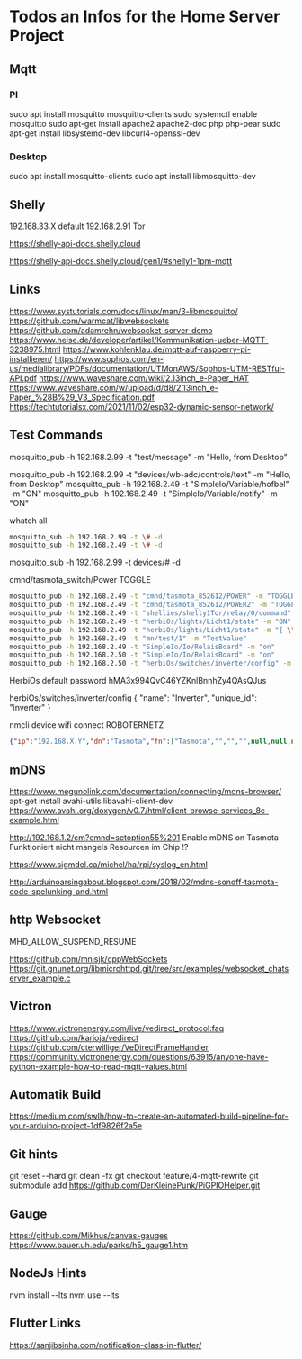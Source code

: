 # Todos an Infos for the Home Server Project

## Mqtt

### PI

sudo apt install mosquitto mosquitto-clients
sudo systemctl enable mosquitto
sudo apt-get install apache2 apache2-doc php php-pear
sudo apt-get install libsystemd-dev libcurl4-openssl-dev

### Desktop

sudo apt install mosquitto-clients
sudo apt install libmosquitto-dev

## Shelly

192.168.33.X default
192.168.2.91 Tor

https://shelly-api-docs.shelly.cloud

https://shelly-api-docs.shelly.cloud/gen1/#shelly1-1pm-mqtt

## Links

https://www.systutorials.com/docs/linux/man/3-libmosquitto/
https://github.com/warmcat/libwebsockets
https://github.com/adamrehn/websocket-server-demo
https://www.heise.de/developer/artikel/Kommunikation-ueber-MQTT-3238975.html
https://www.kohlenklau.de/mqtt-auf-raspberry-pi-installieren/
https://www.sophos.com/en-us/medialibrary/PDFs/documentation/UTMonAWS/Sophos-UTM-RESTful-API.pdf
https://www.waveshare.com/wiki/2.13inch_e-Paper_HAT
https://www.waveshare.com/w/upload/d/d8/2.13inch_e-Paper_%28B%29_V3_Specification.pdf
https://techtutorialsx.com/2021/11/02/esp32-dynamic-sensor-network/

## Test Commands

mosquitto_pub -h 192.168.2.99 -t "test/message" -m "Hello, from Desktop"

mosquitto_pub -h 192.168.2.99 -t "devices/wb-adc/controls/text" -m "Hello, from Desktop"
mosquitto_pub -h 192.168.2.49 -t "SimpleIo/Variable/hofbel" -m "ON"
mosquitto_pub -h 192.168.2.49 -t "SimpleIo/Variable/notify" -m "ON"

whatch all

```bash
mosquitto_sub -h 192.168.2.99 -t \# -d
mosquitto_sub -h 192.168.2.49 -t \# -d
```

mosquitto_sub -h 192.168.2.99 -t devices/# -d

cmnd/tasmota_switch/Power TOGGLE

```bash
mosquitto_pub -h 192.168.2.49 -t "cmnd/tasmota_852612/POWER" -m "TOGGLE"
mosquitto_pub -h 192.168.2.49 -t "cmnd/tasmota_852612/POWER2" -m "TOGGLE" or ON / OFF
mosquitto_pub -h 192.168.2.49 -t "shellies/shelly1Tor/relay/0/command" -m "toggle" or on / off
mosquitto_pub -h 192.168.2.49 -t "herbiOs/lights/Licht1/state" -m "ON"
mosquitto_pub -h 192.168.2.49 -t "herbiOs/lights/Licht1/state" -m "{ \"state\" : \"ON\", \"brightness\" : 125}"
mosquitto_pub -h 192.168.2.49 -t "mn/test/1" -m "TestValue"
mosquitto_pub -h 192.168.2.49 -t "SimpleIo/Io/RelaisBoard" -m "on"
mosquitto_pub -h 192.168.2.50 -t "SimpleIo/Io/RelaisBoard" -m "on"
mosquitto_pub -h 192.168.2.50 -t "herbiOs/switches/inverter/config" -m "{ \"name\": \"Inverter\", \"unique_id\": \"inverter\" }"
```

HerbiOs default password hMA3x994QvC46YZKnlBnnhZy4QAsQJus

herbiOs/switches/inverter/config
{ "name": "Inverter", "unique_id": "inverter" }

nmcli device wifi connect ROBOTERNETZ

```Json
{"ip":"192.168.X.Y","dn":"Tasmota","fn":["Tasmota","","","",null,null,null,null],"hn":"tasmota-852612-1554","mac":"84CCA8852612","md":"4CH Relay","ty":0,"if":0,"ofln":"Offline","onln":"Online","state":["OFF","ON","TOGGLE","HOLD"],"sw":"10.0.0","t":"tasmota_852612","ft":"%prefix%/%topic%/","tp":["cmnd","stat","tele"],"rl":[1,1,1,1,0,0,0,0],"swc":[-1,-1,-1,-1,-1,-1,-1,-1],"swn":[null,null,null,null,null,null,null,null],"btn":[0,0,0,0,0,0,0,0],"so":{"4":0,"11":0,"13":0,"17":0,"20":0,"30":0,"68":0,"73":0,"82":0,"114":0,"117":0},"lk":0,"lt_st":0,"sho":[0,0,0,0],"ver":1}
```

## mDNS

https://www.megunolink.com/documentation/connecting/mdns-browser/
apt-get install avahi-utils
libavahi-client-dev
https://www.avahi.org/doxygen/v0.7/html/client-browse-services_8c-example.html

http://192.168.1.2/cm?cmnd=setoption55%201 Enable mDNS on Tasmota
Funktioniert nicht mangels Resourcen im Chip !?

https://www.sigmdel.ca/michel/ha/rpi/syslog_en.html

http://arduinoarsingabout.blogspot.com/2018/02/mdns-sonoff-tasmota-code-spelunking-and.html

## http  Websocket

MHD_ALLOW_SUSPEND_RESUME

https://github.com/mnisjk/cppWebSockets
https://git.gnunet.org/libmicrohttpd.git/tree/src/examples/websocket_chatserver_example.c

## Victron

https://www.victronenergy.com/live/vedirect_protocol:faq
https://github.com/karioja/vedirect
https://github.com/cterwilliger/VeDirectFrameHandler
https://community.victronenergy.com/questions/63915/anyone-have-python-example-how-to-read-mqtt-values.html

## Automatik Build

https://medium.com/swlh/how-to-create-an-automated-build-pipeline-for-your-arduino-project-1df9826f2a5e

## Git hints

git reset --hard
git clean -fx
git checkout feature/4-mqtt-rewrite
git submodule add https://github.com/DerKleinePunk/PiGPIOHelper.git

## Gauge

https://github.com/Mikhus/canvas-gauges
https://www.bauer.uh.edu/parks/h5_gauge1.htm

## NodeJs Hints

nvm install --lts
nvm use --lts

## Flutter Links

https://sanjibsinha.com/notification-class-in-flutter/